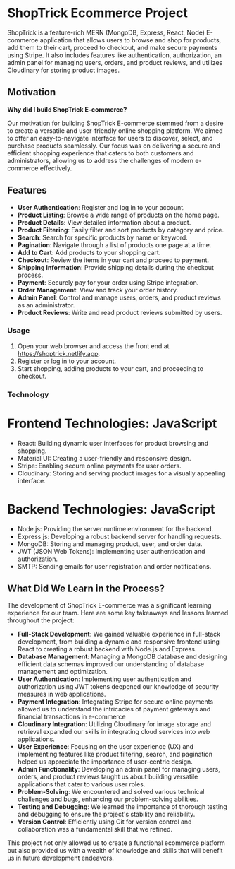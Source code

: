 # ShopTrick Ecommerce Project

ShopTrick is a feature-rich MERN (MongoDB, Express, React, Node) E-commerce application that allows users to browse and shop for products, add them to their cart, proceed to checkout, and make secure payments using Stripe. It also includes features like authentication, authorization, an admin panel for managing users, orders, and product reviews, and utilizes Cloudinary for storing product images.


## Motivation

**Why did I build ShopTrick E-commerce?** 

Our motivation for building ShopTrick E-commerce stemmed from a desire to create a versatile and user-friendly online shopping platform. We aimed to offer an easy-to-navigate interface for users to discover, select, and purchase products seamlessly. Our focus was on delivering a secure and efficient shopping experience that caters to both customers and administrators, allowing us to address the challenges of modern e-commerce effectively.


## Features

- **User Authentication**: Register and log in to your account.
- **Product Listing**: Browse a wide range of products on the home page.
- **Product Details**: View detailed information about a product.
- **Product Filtering**: Easily filter and sort products by category and price.
- **Search**: Search for specific products by name or keyword.
- **Pagination**: Navigate through a list of products one page at a time.
- **Add to Cart**: Add products to your shopping cart.
- **Checkout**: Review the items in your cart and proceed to payment.
- **Shipping Information**: Provide shipping details during the checkout process.
- **Payment**: Securely pay for your order using Stripe integration.
- **Order Management**: View and track your order history.
- **Admin Panel**: Control and manage users, orders, and product reviews as an administrator.
- **Product Reviews**: Write and read product reviews submitted by users.

### Usage
1. Open your web browser and access the front end at https://shoptrick.netlify.app.
2. Register or log in to your account.
3. Start shopping, adding products to your cart, and proceeding to checkout.

### Technology
# Frontend Technologies: JavaScript
- React: Building dynamic user interfaces for product browsing and shopping.
- Material UI: Creating a user-friendly and responsive design.
- Stripe: Enabling secure online payments for user orders.
- Cloudinary: Storing and serving product images for a visually appealing interface.

# Backend Technologies: JavaScript
- Node.js: Providing the server runtime environment for the backend.
- Express.js: Developing a robust backend server for handling requests.
- MongoDB: Storing and managing product, user, and order data.
- JWT (JSON Web Tokens): Implementing user authentication and authorization.
- SMTP: Sending emails for user registration and order notifications.


## What Did We Learn in the Process?

The development of ShopTrick E-commerce was a significant learning experience for our team. Here are some key takeaways and lessons learned throughout the project:

- **Full-Stack Development**: We gained valuable experience in full-stack development, from building a dynamic and responsive frontend using React to creating a robust backend with Node.js and Express.
- **Database Management**: Managing a MongoDB database and designing efficient data schemas improved our understanding of database management and optimization.
- **User Authentication**: Implementing user authentication and authorization using JWT tokens deepened our knowledge of security measures in web applications.
- **Payment Integration**: Integrating Stripe for secure online payments allowed us to understand the intricacies of payment gateways and financial transactions in e-commerce
- **Cloudinary Integration**: Utilizing Cloudinary for image storage and retrieval expanded our skills in integrating cloud services into web applications.
- **User Experience**: Focusing on the user experience (UX) and implementing features like product filtering, search, and pagination helped us appreciate the importance of user-centric design.
- **Admin Functionality**: Developing an admin panel for managing users, orders, and product reviews taught us about building versatile applications that cater to various user roles.
- **Problem-Solving**: We encountered and solved various technical challenges and bugs, enhancing our problem-solving abilities.
- **Testing and Debugging**: We learned the importance of thorough testing and debugging to ensure the project's stability and reliability.
- **Version Control**: Efficiently using Git for version control and collaboration was a fundamental skill that we refined.

This project not only allowed us to create a functional ecommerce platform but also provided us with a wealth of knowledge and skills that will benefit us in future development endeavors.
